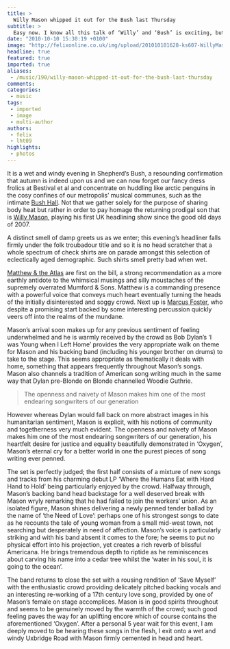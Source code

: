 ```yaml
---
title: >
  Willy Mason whipped it out for the Bush last Thursday
subtitle: >
  Easy now. I know all this talk of ‘Willy’ and ‘Bush’ is exciting, but I assure you Mr. Mason was the only Willy getting big love in the Bush... Well, in public at least
date: "2010-10-10 15:30:19 +0100"
image: "http://felixonline.co.uk/img/upload/201010101628-ks607-WillyMas.jpg"
headline: true
featured: true
imported: true
aliases:
 - /music/190/willy-mason-whipped-it-out-for-the-bush-last-thursday
comments:
categories:
 - music
tags:
 - imported
 - image
 - multi-author
authors:
 - felix
 - lht09
highlights:
 - photos
---
```


It is a wet and windy evening in Shepherd’s Bush, a resounding confirmation that autumn is indeed upon us and we can now forget our fancy dress frolics at Bestival et al and concentrate on huddling like arctic penguins in the cosy confines of our metropolis’ musical communes, such as the intimate [Bush Hall](http://www.bushhallmusic.co.uk/). Not that we gather solely for the purpose of sharing body heat but rather in order to pay homage the returning prodigal son that is [Willy Mason](http://www.myspace.com/willymason), playing his first UK headlining show since the good old days of 2007.

A distinct smell of damp greets us as we enter; this evening’s headliner falls firmly under the folk troubadour title and so it is no head scratcher that a whole spectrum of check shirts are on parade amongst this selection of eclectically aged demographic. Such shirts smell pretty bad when wet.

[Matthew & the Atlas](http://www.myspace.com/matthewandtheatlas) are first on the bill, a strong recommendation as a more earthly antidote to the whimsical musings and silly moustaches of the supremely overrated Mumford & Sons. Matthew is a commanding presence with a powerful voice that conveys much heart eventually turning the heads of the initially disinterested and soggy crowd. Next up is [Marcus Foster](http://www.myspace.com/marcusfoster), who despite a promising start backed by some interesting percussion quickly veers off into the realms of the mundane.

Mason’s arrival soon makes up for any previous sentiment of feeling underwhelmed and he is warmly received by the crowd as Bob Dylan’s ‘I was Young when I Left Home’ provides the very appropriate walk on theme for Mason and his backing band (including his younger brother on drums) to take to the stage. This seems appropriate as thematically it deals with home, something that appears frequently throughout Mason’s songs. Mason also channels a tradition of American song writing much in the same way that Dylan pre-Blonde on Blonde channelled Woodie Guthrie.

> The openness and naivety of Mason makes him one of the most endearing songwriters of our generation

However whereas Dylan would fall back on more abstract images in his humanitarian sentiment, Mason is explicit, with his notions of community and togetherness very much evident. The openness and naivety of Mason makes him one of the most endearing songwriters of our generation, his heartfelt desire for justice and equality beautifully demonstrated in ‘Oxygen’, Mason’s eternal cry for a better world in one the purest pieces of song writing ever penned.

The set is perfectly judged; the first half consists of a mixture of new songs and tracks from his charming debut LP ‘Where the Humans Eat with Hard Hand to Hold’ being particularly enjoyed by the crowd. Halfway through, Mason’s backing band head backstage for a well deserved break with Mason wryly remarking that he had failed to join the workers’ union. As an isolated figure, Mason shines delivering a newly penned tender ballad by the name of ‘the Need of Love’: perhaps one of his strongest songs to date as he recounts the tale of young woman from a small mid-west town, not searching but desperately in need of affection. Mason’s voice is particularly striking and with his band absent it comes to the fore; he seems to put no physical effort into his projection, yet creates a rich reverb of blissful Americana. He brings tremendous depth to riptide as he reminiscences about carving his name into a cedar tree whilst the ‘water in his soul, it is going to the ocean’.

The band returns to close the set with a rousing rendition of ‘Save Myself’ with the enthusiastic crowd providing delicately pitched backing vocals and an interesting re-working of a 17th century love song, provided by one of Mason’s female on stage accomplices. Mason is in good spirits throughout and seems to be genuinely moved by the warmth of the crowd; such good feeling paves the way for an uplifting encore which of course contains the aforementioned ‘Oxygen’. After a personal 5 year wait for this event, I am deeply moved to be hearing these songs in the flesh, I exit onto a wet and windy Uxbridge Road with Mason firmly cemented in head and heart.
